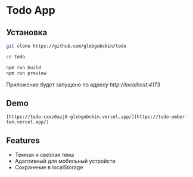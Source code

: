 
# Todo App


## Установка

```bash
git clone https://github.com/glebgubckin/todo
```
```bash
cd todo
```
```bash
npm run build
npm run preview
```
Приложение будет запущено по адресу *http://localhost:4173*
## Demo

```
[https://todo-cxxz0azj8-glebgubckin.vercel.app/](https://todo-umber-ten.vercel.app/)
```


## Features

- Темная и светлая тема
- Адаптивный для мобильный устройств
- Сохранение в localStorage
